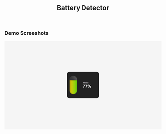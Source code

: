 <div align="center">
  

  <h2 align="center">Battery Detector</h2>


</div>

<br />

### Demo Screeshots

![preview img](/preview1.png)
